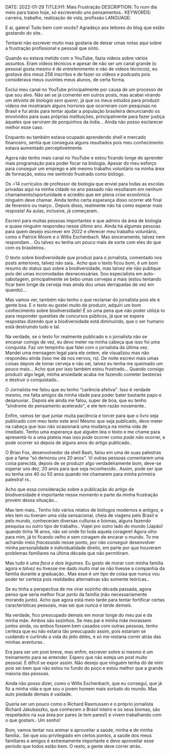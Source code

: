 <!DOCTYPE html>
<meta http-equiv="content-type" content="text/html; charset=utf-8">
<link rel="stylesheet" href="../css/style.css" type="text/css">
<!-- PLAIN TEXT -->
DATE: 2022-01-29
TITLE/H1: Mais Frustração
DESCRIPTION: To num dia meio para baixo hoje, só escrevendo uns pensamentos..
KEYWORDS: carreira, trabalho, realização de vida, profissão
LANGUAGE: 

<!-- DATE MUST BE IN THE FORMAT YYY-MM-DD -->
<!-- H1 WILL BE ADDED TO POST/ARTICLE HEADER -->
<!-- KEYWORD DELIMITER IS COMMA -->


<!-- HYPERTEXT -->

E ai, galera! Tudo bem com vocês? Agradeço aos leitores do blog que estão
gostando do site..

Tentarei não escrever muito mas gostaria de deixar umas notas aqui sobre
a frustração profissional e pessoal que sinto.

Quando eu estava metido com o YouTube, fazia vídeos sobre vários assuntos.
Eram vídeos técnicos e apesar de não ser um canal grande (o pessoal
gosta mesmo é de *entretenimento* e não de vídeos técnicos), eu gostava
dos meus 256 inscritos e de fazer os vídeos e podcasts pois
considerava meus ouvintes meus alunos, de certa forma.

Excluí meu canal no YouTube principalmente por causa de um processo de
que sou alvo. Não sei se já comentei em outros <span lang="en">posts</span>,
mas acabei virando *um ativista de biologia sem querer*, já que
os meus estudos para produzir vídeos me mostraram alguns horrores
que ocorreram com pesquisas no Brasil e fui atrás para tentar ajudar
a população brasileira denunciando os envolvidos para suas próprias instituições,
principalmente para fazer justiça àqueles que serviram de porquinhos
da índia... Ainda não posso esclarecer melhor esse caso.

Enquanto eu também estava ocupado aprendendo <span lang="en">shell</span>
e mercado financeiro, sentia que conseguia alguns resultados pois
meu conhecimento estava aumentado perceptivelmente.

Agora não tenho mais canal no YouTube e estou ficando longe
de aprender mais programação para poder focar na biologia.
Apesar do meu esforço para conseguir um emprego e até mesmo trabalho
voluntário na minha área de formação, estou me sentindo frustrado como
biólogo.

Os ~14 currículos de professor de biologia
que enviei para todas as escolas privadas aqui na minha cidade no ano passado
não resultaram em nenhum chamamento/oportunidade
e acredito que em plena crise econômica ninguém deve chamar.
Ainda tenho certa esperança disso ocorrer até final de fevereiro
ou março.. Depois disso, realmente não há como esperar mais resposta!
As aulas, inclusive, já começaram..

Escrevi para muitas pessoas importantes e que admiro 
da área de biologia e quase ninguém respondeu
nesse último ano. Ainda há algumas pessoas para quem desejo escrever
em 2022 e oferecer meu trabalho voluntário,
como o Patrick Moore e o Willis Eschenbach. Mas sinceramente, talvez nem
respondam... Ou talvez eu tenha um pouco mais de sorte com eles do que com
os brasileiros..

O texto sobre biodiversidade que produzi para o jornalista, comentado
nos posts anteriores, talvez não saia.. Acho que o texto
ficou bom, é um bom resumo do <span>status quo</span> sobre a biodiversidade,
mas talvez ele não publique pois dei umas incomodadas desnecessárias.
Sou especialista em auto-sabotagem,
principalmente se bebo umas cervejas a mais (estou tentando ficar bem longe
da cerveja mas ainda dou umas derrapadas de vez em quando)...

Mas vamos ver, também não tenho o que reclamar do jornalista pois ele
é gente boa. E o texto eu gostei muito de produzir,
adquiri um bom conhecimento sobre biodiversidade! É só uma pena
que não poder utilizá-lo para responder questões de concursos públicos,
já que se espera respostas dizendo que a biodiversidade está diminuindo,
que o ser humano está destruindo tudo e tal.

Na verdade, se o texto for realmente publicado e o jornalista não se
encanar comigo de vez, eu devo meter na minha cabeça que isso foi uma conquista.
Faz um tempinho que falei com o jornalista da última vez. Mandei uma
mensagem legal para ele ontem, ele visualizou mas não respondeu ainda
(isso me dá nos nervos, rs).
De noite escrevi mais umas coisas depois de tomar cerveja e não sei,
talvez eu tenha me queimado um pouco mais... Acho que por isso também
estou frustrado... Quando consigo produzir algo legal, minha ansiedade
acaba me fazendo cometer besteiras e destruir o conquistado..

O Jornalista me falou que eu tenho <q>carência afetiva</q>. Isso é
verdade mesmo, me falta amigos da minha idade para poder bater bastante
papo e desanuviar.. Depois ele ainda me falou, super de boa, que eu tenho
<q>síndrome do pensamento acelerado</q>, e ele tem razão novamente..

Enfim, vamos ter que juntar muita paciência e torcer para que o livro
seja publicado com meu texto este ano! Mesmo que seja publicado,
devo meter na cabeça que isso não ocasionará uma mudança na minha vida
de imediato. Tenho uma esperança que alguém leia o texto e me chame
para apresentá-lo a uma plateia mas isso *pode* ocorrer como *pode não* ocorrer,
e pode ocorrer só depois de alguns anos do artigo publicado..

O Brian Fox, desenvolvedor da <span lang="en">shell</span> Bash,
falou em uma de suas palestras que a fama <q>só demorou uns 20 anos</q>.
Vi outras pessoas comentarem uma coisa parecida, depois de se produzir
algo verdadeiramente bom, deve-se esperar uns dez, 20 anos para que seja reconhecido..
Assim, pode ser que eu tenha uns 40 ou 50 anos quando me chamarem para
minha primeira palestra! rs..

Acho que essa consideração sobre a publicação do artigo de biodiversidade
é importante nesse momento e parte da minha frustração provém dessa
situação...

Mas tem mais.. Tenho lido vários relatos de biólogos modernos e antigos,
e eles tem ou tiveram uma vida sensacional, cheia de viagens pelo Brasil
e pelo mundo, conheceram diversas culturas e biomas, alguns
fazendo pesquisa ou outro tipo de trabalho.. 
Viajei pro outro lado do mundo (Japão)
quando tinha 16 anos, não sei onde foi toda aquela coragem!
Agora
olho para mim, já to ficando velho e sem coragem de encarar o mundo.
To me achando meio *fracassado* nesse ponto, por não conseguir
desenvolver minha personalidade e individualidade direito, em parte
por que houveram problemas familiares na última década que não
permitiram.

Mas tudo é *uma faca e dois legumes*. Eu gosto de morar com minha
família agora e *talvez* eu tivesse me dado muito mal se não tivesse
a companhia da família durante a graduação.. Mas esse é um tipo de coisa
que nunca vou poder ter certeza pois realidades alternativas são
somente teóricas..

Se eu tinha a perspectiva de me virar sozinho década
passada, agora penso que seria melhor ficar *perto* da família
(não necessariamente morando junto). Acho que agora está meio tarde
para tentar fortificar certas características pessoais, mas sei que
*nunca é tarde demais*.

Na verdade, fico preocupado demais em morar longe do meu pai e da minha
mãe. Ambos são sozinhos. Se meu pai e minha mãe morassem juntos ainda,
ou ambos fossem bem casados com outras pessoas,
tenho certeza que eu não estaria tão preocupado assim,
pois estariam se cuidando e curtindo a vida do jeito deles, e só
me restaria correr atrás das minhas aventuras..

Era para ser um <span lang="en">post</span> breve, mas enfim,
escrever sobre si mesmo é um treinamento para se entender.
Espero que não esteja um <span lang="en">post</span> muito pessoal.
É difícil se expor assim. Não desejo que ninguém tenha dó de mim
pois sei bem que não estou no fundo do poço e estou
melhor que a grande maioria das pessoas.

Ainda não posso dizer, como o Willis Eschenbach, que eu consegui,
que já fiz a minha vida
e que sou o jovem homem mais sortudo do mundo.
Mas auto piedade demais é vaidade.

Queria ser um pouco como o Richard Rasmussen e o próprio jornalista
Richard Jakubaszko, que conhecem o Brasil inteiro e os seus biomas,
são respeitados na sua área por pares (e tem pares!) e vivem
trabalhando com o que gostam.. Um sonho!

Bom, vamos tentar nos animar e aproveitar a saúde, minha e de minha
família.. Sei que sou privilegiado em certos pontos, a saúde
dos meus familiares e amigos é extremamente importante e
devo aproveitar esse período que todos estão bem. O resto,
a gente deve correr atrás..

